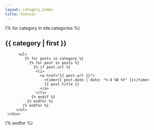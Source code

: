 ```yaml
---
layout: category_index
title: Funnies
---
```


{% for category in site.categories %}
     <div class="catbloc" id="{{ category | first | remove:' ' }}">
          <h2>{{ category | first }}</h2>

          <ul>
             {% for posts in category %}
               {% for post in posts %}
                 {% if post.url %}
                  <li>
                    <a href="{{ post.url }}">
                      <time>{{ post.date | date: "%-d %B %Y" }}</time>
                      {{ post.title }}
                    </a>
                  </li>
                {% endif %}
              {% endfor %}
            {% endfor %}
         </ul>
     </div>
 {% endfor %}
